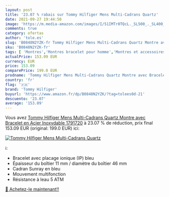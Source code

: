 ```yaml
---
layout: post
title: '23.07 % rabais sur Tommy Hilfiger Mens Multi-Cadrans Quartz'
date: 2021-09-27 19:44:50
image: 'https://m.media-amazon.com/images/I/51IMTr0TQcL._SL500_._SL400_.jpg'
comments: true
category: ofertas
author: 'tole.es'
slug: 'B0848N2YZK-fr Tommy Hilfiger Mens Multi-Cadrans Quartz Montre avec...'
sku: 'B0848N2YZK-fr'
tags: [ 'Montres','Montres bracelet pour homme','Montres et accessoires','Montres homme','tommy hilfiger', ]
actualPrice: 153.09 EUR
currency: EUR
price: 153.09
comparePrice: 199.0 EUR
prodname: 'Tommy Hilfiger Mens Multi-Cadrans Quartz Montre avec Bracelet en Acier Inoxydable 1791720'
country: 'fr'
flag: '🇫🇷'
brand: 'Tommy Hilfiger'
buyurl: 'https://www.amazon.fr/dp/B0848N2YZK/?tag=tolees0d-21'
descuento: '23.07'
average: '153.09'
---
```


Vous avez [Tommy Hilfiger Mens Multi-Cadrans Quartz Montre avec Bracelet en Acier Inoxydable 1791720](https://www.amazon.fr/dp/B0848N2YZK/?tag=tolees0d-21)  à  23.07 % de réduction, prix final  153.09 EUR (original: 199.0 EUR) ici:

[![Tommy Hilfiger Mens Multi-Cadrans Quartz](https://m.media-amazon.com/images/I/51IMTr0TQcL._SL500_._SL400_.jpg)](https://www.amazon.fr/dp/B0848N2YZK/?tag=tolees0d-21)

ℹ️:

- Bracelet avec placage ionique (IP) bleu
- Épaisseur du boîtier 11 mm / diamètre du boîtier 46 mm
- Cadran Sunray en bleu
- Mouvement multifonction
- Résistance à leau 5 ATM

[🛒 Achetez-le maintenant!!](https://www.amazon.fr/dp/B0848N2YZK/?tag=tolees0d-21)
